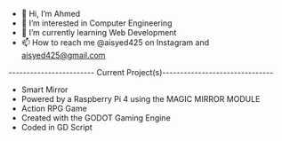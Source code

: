 - 👋 Hi, I’m Ahmed
- 👀 I’m interested in Computer Engineering
- 🌱 I’m currently learning Web Development
- 📫 How to reach me @aisyed425 on Instagram and aisyed425@gmail.com

------------------------ Current Project(s)-------------------------------
- Smart Mirror
-   Powered by a Raspberry Pi 4 using the MAGIC MIRROR MODULE
- Action RPG Game
-   Created with the GODOT Gaming Engine
-   Coded in GD Script
<!---
aisyed425/aisyed425 is a ✨ special ✨ repository because its `README.md` (this file) appears on your GitHub profile.
You can click the Preview link to take a look at your changes.
--->

